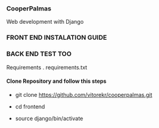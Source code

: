 ### CooperPalmas
Web development with Django


### FRONT END INSTALATION GUIDE
### BACK END TEST TOO
Requirements
. requirements.txt

#### Clone Repository and follow this steps

 * git clone https://github.com/vitorekr/cooperpalmas.git

 * cd frontend
 * source django/bin/activate


